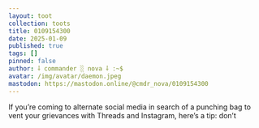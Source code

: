 ```yaml
---
layout: toot
collection: toots
title: 0109154300
date: 2025-01-09
published: true
tags: []
pinned: false
author: ⸸ commander ░ nova ⸸ :~$
avatar: /img/avatar/daemon.jpeg
mastodon: https://mastodon.online/@cmdr_nova/0109154300
---
```


If you’re coming to alternate social media in search of a punching bag to vent your grievances with Threads and Instagram, here’s a tip: don’t
